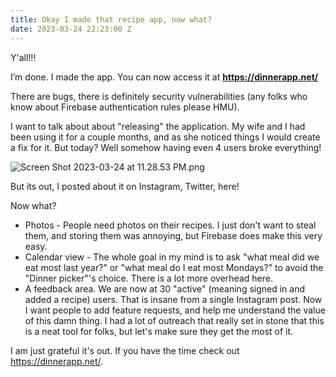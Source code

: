 ```yaml
---
title: Okay I made that recipe app, now what?
date: 2023-03-24 22:23:00 Z
---
```


Y'all!!!

I’m done. I made the app. You can now access it at **https://dinnerapp.net/**

There are bugs, there is definitely security vulnerabilities (any folks who know about Firebase authentication rules please HMU).

I want to talk about about "releasing" the application. My wife and I had been using it for a couple months, and as she noticed things I would create a fix for it. But today? Well somehow having even 4 users broke everything!

![Screen Shot 2023-03-24 at 11.28.53 PM.png](/uploads/Screen%20Shot%202023-03-24%20at%2011.28.53%20PM.png)

But its out, I posted about it on Instagram, Twitter, here!

Now what?

* Photos - People need photos on their recipes. I just don't want to steal them, and storing them was annoying, but Firebase does make this very easy.
* Calendar view - The whole goal in my mind is to ask "what meal did we eat most last year?" or "what meal do I eat most Mondays?" to avoid the "Dinner picker"'s choice. There is a lot more overhead here.
* A feedback area. We are now at 30 "active" (meaning signed in and added a recipe) users. That is insane from a single Instagram post. Now I want people to add feature requests, and help me understand the value of this damn thing. I had a lot of outreach that really set in stone that this is a neat tool for folks, but let's make sure they get the most of it.

I am just grateful it's out. If you have the time check out https://dinnerapp.net/.
